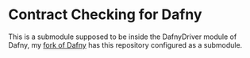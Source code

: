 # Contract Checking for Dafny

This is a submodule supposed to be inside the DafnyDriver module of Dafny, my [fork of Dafny](https://github.com/xbreu/dafny/) has this repository configured as a submodule.
